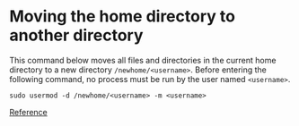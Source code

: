 # Moving the home directory to another directory

This command below moves all files and directories in the current home directory to a new directory `/newhome/<username>`. 
Before entering the following command, no process must be run by the user named `<username>`.
```
sudo usermod -d /newhome/<username> -m <username>
```
[Reference](https://stackoverflow.com/a/50481329/4207740)
